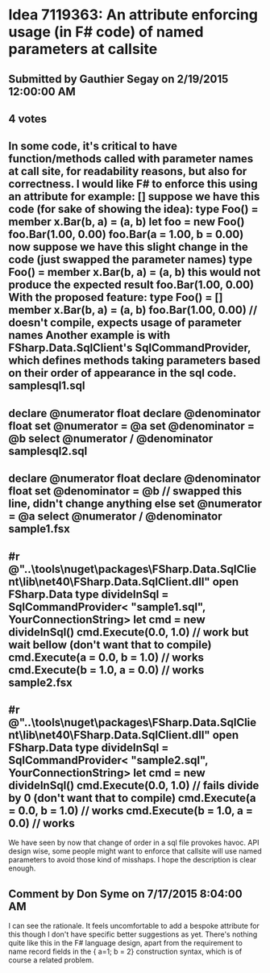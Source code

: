 # Idea 7119363: An attribute enforcing usage (in F# code) of named parameters at callsite #

## Submitted by Gauthier Segay on 2/19/2015 12:00:00 AM

## 4 votes

In some code, it's critical to have function/methods called with parameter names at call site, for readability reasons, but also for correctness.
I would like F# to enforce this using an attribute for example: [<EnforceNamedParametersAtCallSite>]
suppose we have this code (for sake of showing the idea):
type Foo() =
member x.Bar(b, a) = (a, b)
let foo = new Foo()
foo.Bar(1.00, 0.00)
foo.Bar(a = 1.00, b = 0.00)
now suppose we have this slight change in the code (just swapped the parameter names)
type Foo() =
member x.Bar(b, a) = (a, b)
this would not produce the expected result
foo.Bar(1.00, 0.00)
With the proposed feature:
type Foo() =
[<EnforceNamedParametersAtCallSite>]
member x.Bar(b, a) = (a, b)
foo.Bar(1.00, 0.00) // doesn't compile, expects usage of parameter names
Another example is with FSharp.Data.SqlClient's SqlCommandProvider, which defines methods taking parameters based on their order of appearance in the sql code.
samplesql1.sql
------------------------------------
declare @numerator float
declare @denominator float
set @numerator = @a
set @denominator = @b
select @numerator / @denominator
samplesql2.sql
------------------------------------
declare @numerator float
declare @denominator float
set @denominator = @b // swapped this line, didn't change anything else
set @numerator = @a
select @numerator / @denominator
sample1.fsx
------------------------------------
#r @"..\tools\nuget\packages\FSharp.Data.SqlClient\lib\net40\FSharp.Data.SqlClient.dll"
open FSharp.Data
type divideInSql = SqlCommandProvider< "sample1.sql", YourConnectionString>
let cmd = new divideInSql()
cmd.Execute(0.0, 1.0) // work but wait bellow (don't want that to compile)
cmd.Execute(a = 0.0, b = 1.0) // works
cmd.Execute(b = 1.0, a = 0.0) // works
sample2.fsx
------------------------------------
#r @"..\tools\nuget\packages\FSharp.Data.SqlClient\lib\net40\FSharp.Data.SqlClient.dll"
open FSharp.Data
type divideInSql = SqlCommandProvider< "sample2.sql", YourConnectionString>
let cmd = new divideInSql()
cmd.Execute(0.0, 1.0) // fails divide by 0 (don't want that to compile)
cmd.Execute(a = 0.0, b = 1.0) // works
cmd.Execute(b = 1.0, a = 0.0) // works
------------------------------------
We have seen by now that change of order in a sql file provokes havoc.
API design wise, some people might want to enforce that callsite will use named parameters to avoid those kind of misshaps.
I hope the description is clear enough.




## Comment by Don Syme on 7/17/2015 8:04:00 AM

I can see the rationale.
It feels uncomfortable to add a bespoke attribute for this though I don't have specific better suggestions as yet. There's nothing quite like this in the F# language design, apart from the requirement to name record fields in the { a=1; b = 2} construction syntax, which is of course a related problem.

